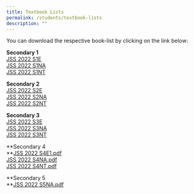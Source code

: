 ```yaml
---
title: Textbook Lists
permalink: /students/textbook-lists
description: ""
---
```

You can download the respective book-list by clicking on the link below:  
  

**Secondary 1** <br>
[JSS 2022 S1E](/files/JSS%202022%20S1E.pdf) <br>
[JSS 2022 S1NA](/files/JSS%202022%20S1NA.pdf) <br>
[JSS 2022 S1NT](/files/JSS%202022%20S1NT.pdf)
  
**Secondary 2** <br>
[JSS 2022 S2E](/files/JSS%202022%20S2E.pdf) <br>
[JSS 2022 S2NA](/files/JSS%202022%20S2NA.pdf) <br>
[JSS 2022 S2NT](/files/JSS%202022%20S2NT.pdf)
  
**Secondary 3** <br>
[JSS 2022 S3E](/files/JSS%202022%20S3E.pdf) <br>
[JSS 2022 S3NA](/files/JSS%202022%20S3NA.pdf) <br>
[JSS 2022 S3NT](/files/JSS%202022%20S3NT.pdf)
  
**Secondary 4  
**[JSS 2022 S4E1.pdf](https://jurongsec.moe.edu.sg/qql/slot/u184/2022/2022%20Textbook%20list/JSS%202022%20S4E1.pdf)  
[JSS 2022 S4NA.pdf](https://jurongsec.moe.edu.sg/qql/slot/u184/2022/2022%20Textbook%20list/JSS%202022%20S4NA.pdf)  
[JSS 2022 S4NT.pdf](https://jurongsec.moe.edu.sg/qql/slot/u184/2022/2022%20Textbook%20list/JSS%202022%20S4NT.pdf)  
  
**Secondary 5  
**[JSS 2022 S5NA.pdf](https://jurongsec.moe.edu.sg/qql/slot/u184/2022/2022%20Textbook%20list/JSS%202022%20S5NA.pdf)